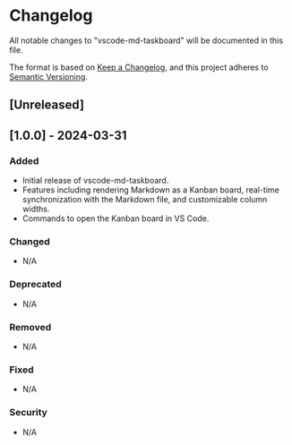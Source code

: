 # Changelog

All notable changes to "vscode-md-taskboard" will be documented in this file.

The format is based on [Keep a Changelog](https://keepachangelog.com/en/1.0.0/),
and this project adheres to [Semantic Versioning](https://semver.org/spec/v2.0.0.html).

## [Unreleased]

## [1.0.0] - 2024-03-31

### Added

- Initial release of vscode-md-taskboard.
- Features including rendering Markdown as a Kanban board, real-time synchronization with the Markdown file, and customizable column widths.
- Commands to open the Kanban board in VS Code.

### Changed

- N/A

### Deprecated

- N/A

### Removed

- N/A

### Fixed

- N/A

### Security

- N/A

